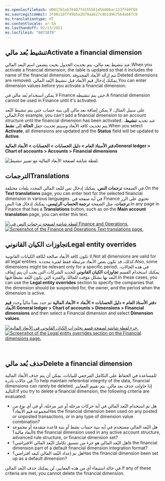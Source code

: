 ```yaml
---
ms.openlocfilehash: d001781eb70407f4155561d5b806ac1337f69f89
ms.sourcegitcommit: 3f08118ff49b5a2079aa627c8b1d967564a68fc9
ms.translationtype: HT
ms.contentlocale: ar-SA
ms.lasthandoff: 02/13/2021
ms.locfileid: "6071079"
---
```

## <a name="activate-a-financial-dimension"></a><span data-ttu-id="58f32-101">تنشيط بُعد مالي</span><span class="sxs-lookup"><span data-stu-id="58f32-101">Activate a financial dimension</span></span> 

<span data-ttu-id="58f32-102">عند تنشيط بعد مالي، يتم تحديث الجدول بحيث يتضمن اسم البعد المالي.</span><span class="sxs-lookup"><span data-stu-id="58f32-102">When you activate a financial dimension, the table is updated so that it includes the name of the financial dimension.</span></span> <span data-ttu-id="58f32-103">تتم إزالة الأبعاد المحذوفة.</span><span class="sxs-lookup"><span data-stu-id="58f32-103">Deleted dimensions are removed.</span></span> <span data-ttu-id="58f32-104">يمكنك إدخال قيم الأبعاد قبل تنشيط البُعد المالي.</span><span class="sxs-lookup"><span data-stu-id="58f32-104">You can enter dimension values before you activate a financial dimension.</span></span> 

<span data-ttu-id="58f32-105">لا يمكن استخدام بُعد مالي في Finance حتى يتم تنشيطه.</span><span class="sxs-lookup"><span data-stu-id="58f32-105">A financial dimension cannot be used in Finance until it's activated.</span></span> 

<span data-ttu-id="58f32-106">على سبيل المثال، لا يمكن إضافة بعد مالي إلى بنية حساب حتى يتم تنشيط البُعد المالي.</span><span class="sxs-lookup"><span data-stu-id="58f32-106">For example, you can't add a financial dimension to an account structure until the financial dimension has been activated.</span></span> <span data-ttu-id="58f32-107">عند تحديد **تنشيط**، يتم تحديث كافة الأبعاد وسيتم تحديث حقل **الحالة** إلى **نشط**.</span><span class="sxs-lookup"><span data-stu-id="58f32-107">When you select **Activate**, all dimensions are updated and the **Status** field will be updated to **Active**.</span></span>

<span data-ttu-id="58f32-108">**دفتر الأستاذ العام > دليل الحسابات > الحسابات > الأبعاد المالية**</span><span class="sxs-lookup"><span data-stu-id="58f32-108">**General ledger > Chart of accounts > Accounts > Financial dimensions**</span></span>
 
![لقطة شاشة لصفحة الأبعاد المالية مع تمييز تنشيط.](../media/activate-dim.png)

## <a name="translations"></a><span data-ttu-id="58f32-110">الترجمات</span><span class="sxs-lookup"><span data-stu-id="58f32-110">Translations</span></span> 

<span data-ttu-id="58f32-111">في الصفحة **ترجمات النص**، يمكنك إدخال نص للبُعد المالي المحدد بلغات مختلفة.</span><span class="sxs-lookup"><span data-stu-id="58f32-111">On the **Text translations** page, you can enter text for the selected financial dimension in various languages.</span></span> <span data-ttu-id="58f32-112">في أية صفحة في Finance تحتوي على الزر **ترجمات**، مثل الصفحة **ترجمة الحساب الرئيسي**، يمكنك إدخال هذا النص.</span><span class="sxs-lookup"><span data-stu-id="58f32-112">In any page in Finance that has a **Translations** button, such as on the **Main account translation** page, you can enter this text.</span></span>
 
<span data-ttu-id="58f32-113">[![لقطة شاشة لصفحة ترجمات النص في Finance and Operations.](../media/translation-1.png)](../media/translation-1.png#lightbox)</span><span class="sxs-lookup"><span data-stu-id="58f32-113">[![Screenshot of the Finance and Operations Text translations page.](../media/translation-1.png)](../media/translation-1.png#lightbox)</span></span>

## <a name="legal-entity-overrides"></a><span data-ttu-id="58f32-114">تجاوزات الكيان القانوني</span><span class="sxs-lookup"><span data-stu-id="58f32-114">Legal entity overrides</span></span> 

<span data-ttu-id="58f32-115">لا تكون كافة الأبعاد صالحة لكافة الكيانات القانونية.</span><span class="sxs-lookup"><span data-stu-id="58f32-115">Not all dimensions are valid for all legal entities.</span></span> <span data-ttu-id="58f32-116">كذلك، قد تكون بعض الأبعاد مرتبطة فقط لفترة محددة.</span><span class="sxs-lookup"><span data-stu-id="58f32-116">Also, some dimensions might be relevant only for a specific period.</span></span> <span data-ttu-id="58f32-117">في هذه الحالات، يمكنك استخدام القسم **تجاوزات الكيان القانوني** لتحديد الشركات التي يجب أن يتم إيقاف البُعد بها بشكل مؤقت للمالك والفترة التي يكون البُعد نشطاً فيها.</span><span class="sxs-lookup"><span data-stu-id="58f32-117">In these cases, you can use the **Legal entity overrides** section to specify the companies that the dimension should be suspended for, the owner, and the period when the dimension is active.</span></span>

<span data-ttu-id="58f32-118">**دفتر الأستاذ العام > دليل الحسابات > الأبعاد > الأبعاد المالية** ثم حدد بعداً مالياً وحدد **قيم الأبعاد**.</span><span class="sxs-lookup"><span data-stu-id="58f32-118">**General ledger > Chart of accounts > Dimensions > Financial dimensions** and then select a Financial dimension and select **Dimension values**.</span></span>
 
<span data-ttu-id="58f32-119">[![جزء لقطة شاشة لصفحة قسم تجاوزات الكيان القانوني في الأبعاد المالية.](../media/legal-entity-overrides.png)](../media/legal-entity-overrides.png#lightbox)</span><span class="sxs-lookup"><span data-stu-id="58f32-119">[![Screenshot of the  Legal entity overrides section on the Financial dimensions page.](../media/legal-entity-overrides.png)](../media/legal-entity-overrides.png#lightbox)</span></span>


 
## <a name="delete-a-financial-dimension"></a><span data-ttu-id="58f32-120">حذف بُعد مالي</span><span class="sxs-lookup"><span data-stu-id="58f32-120">Delete a financial dimension</span></span> 

<span data-ttu-id="58f32-121">للمساعدة في الحفاظ على التكامل المرجعي للبيانات، يمكن أن يتم حذف الأبعاد المالية في حالات نادرة.</span><span class="sxs-lookup"><span data-stu-id="58f32-121">To help maintain referential integrity of the data, financial dimensions can rarely be deleted.</span></span> <span data-ttu-id="58f32-122">إذا حاولت حذف بعد مالي، يتم تقييم المعايير التالية:</span><span class="sxs-lookup"><span data-stu-id="58f32-122">If you try to delete a financial dimension, the following criteria are evaluated:</span></span>

- <span data-ttu-id="58f32-123">هل تم استخدام البُعد المالي في أية حركات مرحلة أو غير مرحلة، أو في أي نوع من مجموعة قيم الأبعاد؟</span><span class="sxs-lookup"><span data-stu-id="58f32-123">Has the financial dimension been used on any posted or unposted transactions, or in any type of dimension value combination?</span></span>
- <span data-ttu-id="58f32-124">هل البُعد المالي مستخدم في أيه بنية حساب نشط أو بنية قاعدة متقدمة أو مجموعة أبعاد مالية؟</span><span class="sxs-lookup"><span data-stu-id="58f32-124">Is the financial dimension used in any active account structure, advanced rule structure, or financial dimension set?</span></span>
- <span data-ttu-id="58f32-125">هل البُعد المالي هو جزء من تنسيق تكامل البُعد المالي الافتراضي؟</span><span class="sxs-lookup"><span data-stu-id="58f32-125">Is the financial dimension part of a default financial dimension integration format?</span></span>
- <span data-ttu-id="58f32-126">هل تم إعداد البُعد المالي كبعد افتراضي؟</span><span class="sxs-lookup"><span data-stu-id="58f32-126">Has the financial dimension been set up as a default dimension?</span></span>

<span data-ttu-id="58f32-127">في حالة استيفاء أي من هذه المعايير، لن يمكنك حذف البُعد المالي.</span><span class="sxs-lookup"><span data-stu-id="58f32-127">If any of these criteria are met, you cannot delete the financial dimension.</span></span>

